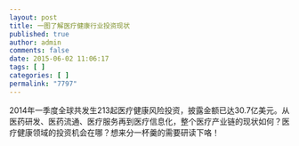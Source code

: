 ```yaml
---
layout: post
title: 一图了解医疗健康行业投资现状
published: true
author: admin
comments: false
date: 2015-06-02 11:06:17
tags: [ ]
categories: [ ]
permalink: "7797"
---
```

2014年一季度全球共发生213起医疗健康风险投资，披露金额已达30.7亿美元。从医药研发、医药流通、医疗服务再到医疗信息化，整个医疗产业链的现状如何？医疗健康领域的投资机会在哪？想来分一杯羹的需要研读下咯！



